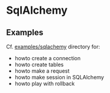 # SqlAlchemy

## Examples

Cf. [examples/sqlachemy](examples/sqlalchemy) directory for:

  * howto create a connection
  * howto create tables
  * howto make a request
  * howto make session in SQLAlchemy
  * howto play with rollback
